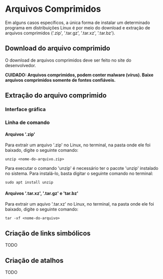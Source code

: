 # Arquivos Comprimidos

Em alguns casos específicos, a única forma de instalar um determinado programa em distribuições Linux é por meio do download e extração de arquivos comprimidos ('.zip', '.tar.gz', '.tar.xz', '.tar.bz').

## Download do arquivo comprimido

O download de arquivos comprimidos deve ser feito no site do desenvolvedor.

**CUIDADO: Arquivos comprimidos, podem conter malware (vírus). Baixe arquivos comprimidos somente de fontes confiáveis.**

## Extração do arquivo comprimido

### Interface gráfica

### Linha de comando

#### Arquivos '.zip'

Para extraír um arquivo '.zip' no Linux, no terminal, na pasta onde ele foi baixado, digite o seguinte comando:

```
unzip <nome-do-arquivo.zip>
```

Para executar o comando 'unzip' é necessário ter o pacote 'unzip' instalado no sistema. Para instalá-lo, basta digitar o seguinte comando no terminal:

```
sudo apt install unzip
```

#### Arquivos '.tar.xz', '.tar.gz' e 'tar.bz'

Para extrair um aquivo '.tar.xz' no Linux, no terminal, na pasta onde ele foi baixado, digite o seguinte comando:

```
tar -xf <nome-do-arquivo>
```

## Criação de links simbólicos

TODO

## Criação de atalhos

TODO